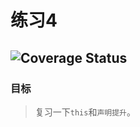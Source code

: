 # 练习4

![Coverage Status](https://www.travis-ci.org/allenYetu211/exercise4.svg?branch=master)
---

### 目标

> 复习一下`this`和`声明提升`。
